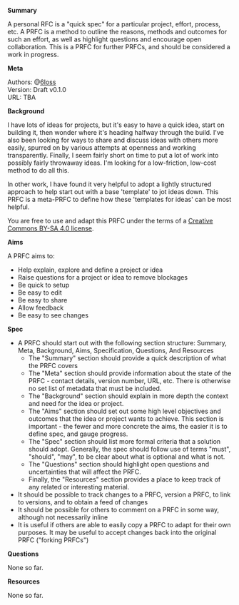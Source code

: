**Summary**

A personal RFC is a "quick spec" for a particular project, effort, process, etc. A PRFC is a method to outline the reasons, methods and outcomes for such an effort, as well as highlight questions and encourage open collaboration. This is a PRFC for further PRFCs, and should be considered a work in progress.

**Meta**

Authors: @[6loss][1]<br>
Version: Draft v0.1.0<br>
URL: TBA<br>

**Background**

I have lots of ideas for projects, but it's easy to have a quick idea, start on building it, then wonder where it's heading halfway through the build. I've also been looking for ways to share and discuss ideas with others more easily, spurred on by various attempts at openness and working transparently. Finally, I seem fairly short on time to put a lot of work into possibly fairly throwaway ideas. I'm looking for a low-friction, low-cost method to do all this.

In other work, I have found it very helpful to adopt a lightly structured approach to help start out with a base 'template' to jot ideas down. This PRFC is a meta-PRFC to define how these 'templates for ideas' can be most helpful.

You are free to use and adapt this PRFC under the terms of a [Creative Commons BY-SA 4.0 license][2].

**Aims**

A PRFC aims to:

*   Help explain, explore and define a project or idea
*   Raise questions for a project or idea to remove blockages
*   Be quick to setup
*   Be easy to edit
*   Be easy to share
*   Allow feedback
*   Be easy to see changes

**Spec**

*   A PRFC should start out with the following section structure: Summary, Meta, Background, Aims, Specification, Questions, And Resources
    *   The "Summary" section should provide a quick description of what the PRFC covers
    *   The "Meta" section should provide information about the state of the PRFC - contact details, version number, URL, etc. There is otherwise no set list of metadata that must be included.
    *   The "Background" section should explain in more depth the context and need for the idea or project.
    *   The "Aims" section should set out some high level objectives and outcomes that the idea or project wants to achieve. This section is important - the fewer and more concrete the aims, the easier it is to define spec, and gauge progress.
    *   The "Spec" section should list more formal criteria that a solution should adopt. Generally, the spec should follow use of terms "must", "should", "may", to be clear about what is optional and what is not.
    *   The "Questions" section should highlight open questions and uncertainties that will affect the PRFC.
    *   Finally, the "Resources" section provides a place to keep track of any related or interesting material.
*   It should be possible to track changes to a PRFC, version a PRFC, to link to versions, and to obtain a feed of changes
*   It should be possible for others to comment on a PRFC in some way, although not necessarily inline
*   It is useful if others are able to easily copy a PRFC to adapt for their own purposes. It may be useful to accept changes back into the original PRFC ("forking PRFCs")

**Questions**

None so far.

**Resources**

None so far.

[1]: https://twitter.com/6loss
[2]: https://creativecommons.org/licenses/by-sa/4.0/
